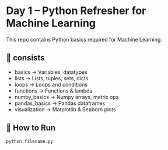 # Day 1 – Python Refresher for Machine Learning

This repo contains Python basics required for Machine Learning.

## 📂 consists
- basics → Variables, datatypes
- lists → Lists, tuples, sets, dicts
- loops → Loops and conditions
- functions → Functions & lambda
- numpy_basics → Numpy arrays, matrix ops
- pandas_basics → Pandas dataframes
- visualization → Matplotlib & Seaborn plots

## 🚀 How to Run
```bash
python filename.py
